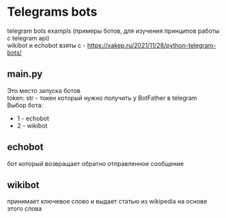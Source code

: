 # Telegrams bots
telegram bots exampls (примеры ботов, для изучения принципов работы с telegram api)  
wikibot и echobot взяты с - https://xakep.ru/2021/11/28/python-telegram-bots/  
## main.py
Это место запуска ботов  
token: str - токен который нужно получить у BotFather в telegram  
Выбор бота:
* 1 - echobot
* 2 - wikibot

## echobot
бот который возвращает обратно отправленное сообщение  

## wikibot 
принимает ключевое слово и выдает статью из wikipedia на основе этого слова  